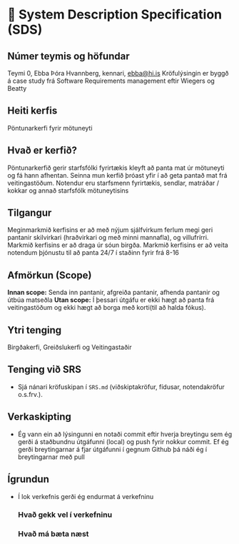 # 🧭 System Description Specification (SDS)

## Númer teymis og höfundar
Teymi 0, Ebba Þóra Hvannberg, kennari, ebba@hi.is
Kröfulýsingin er byggð á case study frá Software Requirements management eftir Wiegers og Beatty

## Heiti kerfis
Pöntunarkerfi fyrir mötuneyti 

## Hvað er kerfið?
Pöntunarkerfið gerir starfsfólki fyrirtækis kleyft að panta mat úr mötuneyti og 
fá hann afhentan. Seinna mun kerfið þróast yfir í að geta pantað mat frá veitingastöðum.
Notendur eru starfsmenn fyrirtækis, sendlar, matráðar / kokkar og annað starfsfólk mötuneytisins

## Tilgangur
Meginmarkmið kerfisins er að með nýjum sjálfvirkum ferlum megi geri pantanir skilvirkari (hraðvirkari og með minni mannafla),
og villufrírri. Markmið kerfisins er að draga úr sóun birgða. Markmið kerfisins er að veita notendum þjónustu til að panta 24/7 í staðinn fyrir frá 8-16

## Afmörkun (Scope)
**Innan scope:** Senda inn pantanir, afgreiða pantanir, afhenda pantanir og útbúa matseðla 
**Utan scope:** Í þessari útgáfu er ekki hægt að panta frá veitingastöðum og  ekki hægt að borga með korti(til að halda fókus).

## Ytri tenging 
Birgðakerfi, Greiðslukerfi og Veitingastaðir 

## Tenging við SRS
- Sjá nánari kröfuskipan í `SRS.md` (viðskiptakröfur, fídusar, notendakröfur o.s.frv.).

## Verkaskipting

- Ég vann ein að lýsingunni en notaði commit eftir hverja breytingu sem ég gerði á staðbundnu útgáfunni (local) og push fyrir nokkur commit.
Ef ég gerði breytingarnar á fjar útgáfunni í gegnum Github þá náði ég í breytingarnar með pull 

## Ígrundun 
- Í lok verkefnis gerði ég endurmat á verkefninu
    ### Hvað gekk vel í verkefninu 

    ### Hvað má bæta næst 


